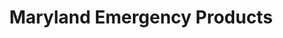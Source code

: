 ---
title: "Maryland Emergency Products"
url: /middle-river/maryland-emergency-products/
shop: Autoteile
---